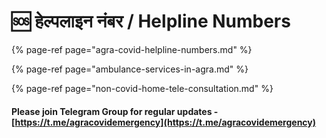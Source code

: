 # 🆘 हेल्पलाइन नंबर / Helpline Numbers

{% page-ref page="agra-covid-helpline-numbers.md" %}

{% page-ref page="ambulance-services-in-agra.md" %}

{% page-ref page="non-covid-home-tele-consultation.md" %}

#### Please join Telegram Group for regular updates - [https://t.me/agracovidemergency](https://t.me/agracovidemergency)

